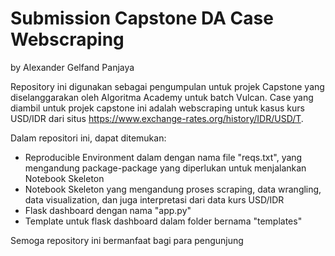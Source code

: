 # Submission Capstone DA Case Webscraping
by Alexander Gelfand Panjaya

Repository ini digunakan sebagai pengumpulan untuk projek Capstone yang diselanggarakan oleh Algoritma Academy untuk batch Vulcan. Case yang diambil untuk projek capstone ini adalah webscraping untuk kasus kurs USD/IDR dari situs https://www.exchange-rates.org/history/IDR/USD/T.

Dalam repositori ini, dapat ditemukan:
- Reproducible Environment dalam dengan nama file "reqs.txt", yang mengandung package-package yang diperlukan untuk menjalankan Notebook Skeleton
- Notebook Skeleton yang mengandung proses scraping, data wrangling, data visualization, dan juga interpretasi dari data kurs USD/IDR
- Flask dashboard dengan nama "app.py"
- Template untuk flask dashboard dalam folder bernama "templates"

Semoga repository ini bermanfaat bagi para pengunjung
